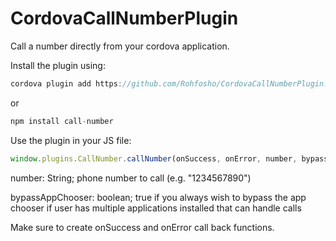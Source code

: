 CordovaCallNumberPlugin
=======================

Call a number directly from your cordova application.

Install the plugin using:

``` java
cordova plugin add https://github.com/Rohfosho/CordovaCallNumberPlugin.git
```

or

``` java
npm install call-number
```

Use the plugin in your JS file:
``` javascript
window.plugins.CallNumber.callNumber(onSuccess, onError, number, bypassAppChooser);
```

number: String; phone number to call (e.g. "1234567890")

bypassAppChooser: boolean; true if you always wish to bypass the app chooser if user has multiple applications installed that can handle calls

Make sure to create onSuccess and onError call back functions.
